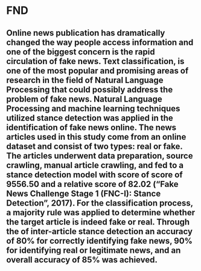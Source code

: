 # FND

## Online news publication has dramatically changed the way people access information and one of the biggest concern is the rapid circulation of fake news. Text classification, is one of the most popular and promising areas of research in the field of Natural Language Processing that could possibly address the problem of fake news.  Natural Language Processing and machine learning techniques utilized stance detection was applied  in the identification of fake news online. The news articles used in this study come from an online dataset and consist of two types: real or fake. The articles underwent data preparation, source crawling, manual article crawling,  and fed to a stance detection model with score of score of 9556.50 and a relative score of 82.02 (“Fake News Challenge Stage 1 (FNC-I): Stance Detection”, 2017).  For the classification process, a majority rule was applied to determine whether the target article is indeed fake or real. Through the  of  inter-article stance detection an accuracy of 80% for correctly identifying fake news, 90% for identifying real or legitimate news, and an overall accuracy of 85% was achieved.
